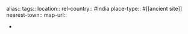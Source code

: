 alias::
tags::
location::
rel-country:: #India
place-type:: #[[ancient site]]
nearest-town::
map-url::

-
